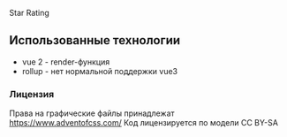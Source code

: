 Star Rating

## Использованные технологии

* vue 2 - render-функция
* rollup - нет нормальной поддержки vue3


### Лицензия

Права на графические файлы принадлежат https://www.adventofcss.com/
Код лицензируется по модели CC BY-SA
